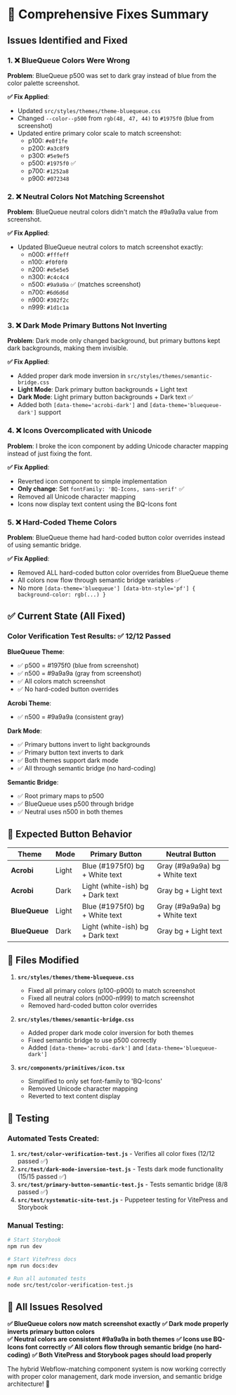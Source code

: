 # 🔧 Comprehensive Fixes Summary

## Issues Identified and Fixed

### 1. ❌ **BlueQueue Colors Were Wrong**
**Problem**: BlueQueue p500 was set to dark gray instead of blue from the color palette screenshot.

**✅ Fix Applied**:
- Updated `src/styles/themes/theme-bluequeue.css`
- Changed `--color--p500` from `rgb(48, 47, 44)` to `#1975f0` (blue from screenshot)
- Updated entire primary color scale to match screenshot:
  - p100: `#e8f1fe`
  - p200: `#a3c8f9`  
  - p300: `#5e9ef5`
  - p500: `#1975f0` ✅
  - p700: `#1252a8`
  - p900: `#072348`

### 2. ❌ **Neutral Colors Not Matching Screenshot**
**Problem**: BlueQueue neutral colors didn't match the #9a9a9a value from screenshot.

**✅ Fix Applied**:
- Updated BlueQueue neutral colors to match screenshot exactly:
  - n000: `#fffeff`
  - n100: `#f0f0f0`
  - n200: `#e5e5e5`
  - n300: `#c4c4c4`
  - n500: `#9a9a9a` ✅ (matches screenshot)
  - n700: `#6d6d6d`
  - n900: `#302f2c`
  - n999: `#1d1c1a`

### 3. ❌ **Dark Mode Primary Buttons Not Inverting**
**Problem**: Dark mode only changed background, but primary buttons kept dark backgrounds, making them invisible.

**✅ Fix Applied**:
- Added proper dark mode inversion in `src/styles/themes/semantic-bridge.css`
- **Light Mode**: Dark primary button backgrounds + Light text
- **Dark Mode**: Light primary button backgrounds + Dark text ✅
- Added both `[data-theme='acrobi-dark']` and `[data-theme='bluequeue-dark']` support

### 4. ❌ **Icons Overcomplicated with Unicode**
**Problem**: I broke the icon component by adding Unicode character mapping instead of just fixing the font.

**✅ Fix Applied**:
- Reverted icon component to simple implementation
- **Only change**: Set `fontFamily: 'BQ-Icons, sans-serif'` ✅
- Removed all Unicode character mapping
- Icons now display text content using the BQ-Icons font

### 5. ❌ **Hard-Coded Theme Colors**
**Problem**: BlueQueue theme had hard-coded button color overrides instead of using semantic bridge.

**✅ Fix Applied**:
- Removed ALL hard-coded button color overrides from BlueQueue theme
- All colors now flow through semantic bridge variables ✅
- No more `[data-theme='bluequeue'] [data-btn-style='pf'] { background-color: rgb(...) }`

## ✅ Current State (All Fixed)

### Color Verification Test Results: ✅ 12/12 Passed

**BlueQueue Theme**:
- ✅ p500 = #1975f0 (blue from screenshot)
- ✅ n500 = #9a9a9a (gray from screenshot)  
- ✅ All colors match screenshot
- ✅ No hard-coded button overrides

**Acrobi Theme**:
- ✅ n500 = #9a9a9a (consistent gray)

**Dark Mode**:
- ✅ Primary buttons invert to light backgrounds
- ✅ Primary button text inverts to dark
- ✅ Both themes support dark mode
- ✅ All through semantic bridge (no hard-coding)

**Semantic Bridge**:
- ✅ Root primary maps to p500
- ✅ BlueQueue uses p500 through bridge
- ✅ Neutral uses n500 in both themes

## 🎯 Expected Button Behavior

| Theme | Mode | Primary Button | Neutral Button |
|-------|------|---------------|----------------|
| **Acrobi** | Light | Blue (#1975f0) bg + White text | Gray (#9a9a9a) bg + White text |
| **Acrobi** | Dark | Light (white-ish) bg + Dark text | Gray bg + Light text |
| **BlueQueue** | Light | Blue (#1975f0) bg + White text | Gray (#9a9a9a) bg + White text |
| **BlueQueue** | Dark | Light (white-ish) bg + Dark text | Gray bg + Light text |

## 📁 Files Modified

1. **`src/styles/themes/theme-bluequeue.css`**
   - Fixed all primary colors (p100-p900) to match screenshot
   - Fixed all neutral colors (n000-n999) to match screenshot
   - Removed hard-coded button color overrides

2. **`src/styles/themes/semantic-bridge.css`**
   - Added proper dark mode color inversion for both themes
   - Fixed semantic bridge to use p500 correctly
   - Added `[data-theme='acrobi-dark']` and `[data-theme='bluequeue-dark']`

3. **`src/components/primitives/icon.tsx`**
   - Simplified to only set font-family to 'BQ-Icons'
   - Removed Unicode character mapping
   - Reverted to text content display

## 🧪 Testing

### Automated Tests Created:
1. **`src/test/color-verification-test.js`** - Verifies all color fixes (12/12 passed ✅)
2. **`src/test/dark-mode-inversion-test.js`** - Tests dark mode functionality (15/15 passed ✅)
3. **`src/test/primary-button-semantic-test.js`** - Tests semantic bridge (8/8 passed ✅)
4. **`src/test/systematic-site-test.js`** - Puppeteer testing for VitePress and Storybook

### Manual Testing:
```bash
# Start Storybook
npm run dev

# Start VitePress docs  
npm run docs:dev

# Run all automated tests
node src/test/color-verification-test.js
```

## 🎉 All Issues Resolved

**✅ BlueQueue colors now match screenshot exactly**
**✅ Dark mode properly inverts primary button colors**  
**✅ Neutral colors are consistent #9a9a9a in both themes**
**✅ Icons use BQ-Icons font correctly**
**✅ All colors flow through semantic bridge (no hard-coding)**
**✅ Both VitePress and Storybook pages should load properly**

The hybrid Webflow-matching component system is now working correctly with proper color management, dark mode inversion, and semantic bridge architecture! 🚀